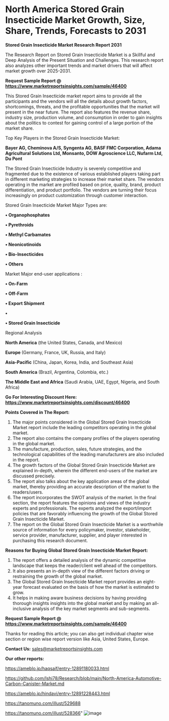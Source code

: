 # North America Stored Grain Insecticide Market Growth, Size, Share, Trends, Forecasts to 2031

<strong>Stored Grain Insecticide Market Research Report 2031</strong>

The Research Report on Stored Grain Insecticide Market is a Skillful and Deep Analysis of the Present Situation and Challenges. This research report also analyzes other important trends and market drivers that will affect market growth over 2025-2031.

<strong>Request Sample Report @ <a href=https://www.marketreportsinsights.com/sample/46400>https://www.marketreportsinsights.com/sample/46400</a></strong>

This Stored Grain Insecticide market report aims to provide all the participants and the vendors will all the details about growth factors, shortcomings, threats, and the profitable opportunities that the market will present in the near future. The report also features the revenue share, industry size, production volume, and consumption in order to gain insights about the politics to contest for gaining control of a large portion of the market share.

Top Key Players in the Stored Grain Insecticide Market:

<strong>Bayer AG, Cheminova A/S, Syngenta AG, BASF FMC Corporation, Adama Agricultural Solutions Ltd, Monsanto, DOW Agroscience LLC, Nufarm Ltd, Du Pont</strong>

The Stored Grain Insecticide Industry is severely competitive and fragmented due to the existence of various established players taking part in different marketing strategies to increase their market share. The vendors operating in the market are profiled based on price, quality, brand, product differentiation, and product portfolio. The vendors are turning their focus increasingly on product customization through customer interaction.

Stored Grain Insecticide Market Major Types are:

<strong>•  Organophosphates

•  Pyrethroids

•  Methyl Carbamates

•  Neonicotinoids

•  Bio-Insecticides

•  Others</strong>

Market Major end-user applications :

<strong>•  On-Farm

•  Off-Farm

•  Export Shipment

•  

•  Stored Grain Insecticide</strong>

Regional Analysis

</u><strong><b>North America</b></strong> (the United States, Canada, and Mexico)

<strong><b>Europe </b></strong>(Germany, France, UK, Russia, and Italy)

<strong><b>Asia-Pacific</b></strong> (China, Japan, Korea, India, and Southeast Asia)

<strong><b>South America</b></strong> (Brazil, Argentina, Colombia, etc.)

<strong><b>The Middle East and Africa</b></strong> (Saudi Arabia, UAE, Egypt, Nigeria, and South Africa)

<strong>Go For Interesting Discount Here: <a href=https://www.marketreportsinsights.com/discount/46400>https://www.marketreportsinsights.com/discount/46400</a></strong>

<strong>Points Covered in The Report:</strong>
<ol>
  <li>The major points considered in the Global Stored Grain Insecticide Market report include the leading competitors operating in the global market.</li>
  <li>The report also contains the company profiles of the players operating in the global market.</li>
  <li>The manufacture, production, sales, future strategies, and the technological capabilities of the leading manufacturers are also included in the report.</li>
  <li>The growth factors of the Global Stored Grain Insecticide Market are explained in-depth, wherein the different end-users of the market are discussed precisely.</li>
  <li>The report also talks about the key application areas of the global market, thereby providing an accurate description of the market to the readers/users.</li>
  <li>The report incorporates the SWOT analysis of the market. In the final section, the report features the opinions and views of the industry experts and professionals. The experts analyzed the export/import policies that are favorably influencing the growth of the Global Stored Grain Insecticide Market.</li>
  <li>The report on the Global Stored Grain Insecticide Market is a worthwhile source of information for every policymaker, investor, stakeholder, service provider, manufacturer, supplier, and player interested in purchasing this research document.</li>
</ol>
<strong>Reasons for Buying Global Stored Grain Insecticide Market Report:</strong>

<ol>
  <li>The report offers a detailed analysis of the dynamic competitive landscape that keeps the reader/client well ahead of the competitors.</li>
  <li>It also presents an in-depth view of the different factors driving or restraining the growth of the global market.</li>
  <li>The Global Stored Grain Insecticide Market report provides an eight-year forecast evaluated on the basis of how the market is estimated to grow.</li>
  <li>It helps in making aware business decisions by having providing thorough insights insights into the global market and by making an all-inclusive analysis of the key market segments and sub-segments.</li>
</ol>
<strong>Request Sample Report @ <a href=https://www.marketreportsinsights.com/sample/46400>https://www.marketreportsinsights.com/sample/46400</a></strong>


Thanks for reading this article; you can also get individual chapter wise section or region wise report version like Asia, United States, Europe.

<strong>Contact Us:</strong>
sales@marketreportsinsights.com

<strong>Our other reports:</strong>

<a href=https://ameblo.jp/haqsaif/entry-12891180033.html>https://ameblo.jp/haqsaif/entry-12891180033.html</a>

<a href=https://github.com/Ishi78/Research/blob/main/North-America-Automotive-Carbon-Canister-Market.md>https://github.com/Ishi78/Research/blob/main/North-America-Automotive-Carbon-Canister-Market.md</a>

<a href=https://ameblo.jp/hindavi/entry-12891228443.html>https://ameblo.jp/hindavi/entry-12891228443.html</a>

<a href=https://tanomuno.com/illust/529688>https://tanomuno.com/illust/529688</a>

<a href=https://tanomuno.com/illust/528366>https://tanomuno.com/illust/528366</a>"
![image](https://github.com/user-attachments/assets/59d22f5b-f7ea-4eba-99ed-a09a8a707677)
